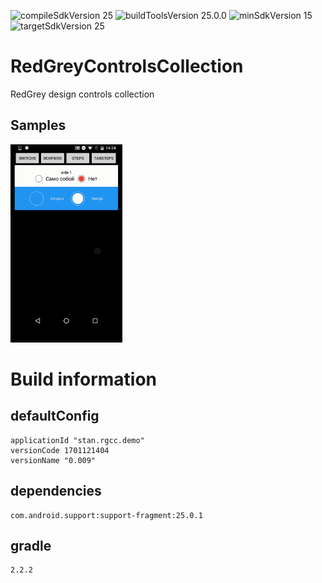 ![compileSdkVersion 25](https://img.shields.io/badge/compileSdkVersion-25-yellow.svg?style=true) ![buildToolsVersion 25.0.0](https://img.shields.io/badge/buildToolsVersion-25.0.0-blue.svg?style=true) ![minSdkVersion 15](https://img.shields.io/badge/minSdkVersion-15-red.svg?style=true) ![targetSdkVersion 25](https://img.shields.io/badge/targetSdkVersion-25-green.svg?style=true)

# RedGreyControlsCollection
RedGrey design controls collection

## Samples

<img src="media/switches_sample.gif" width="179" height="317" /> 

# Build information
## defaultConfig
	applicationId "stan.rgcc.demo"
	versionCode 1701121404
	versionName "0.009"
## dependencies
	com.android.support:support-fragment:25.0.1
## gradle
    2.2.2